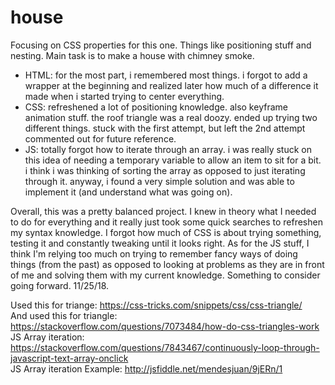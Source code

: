 # house
Focusing on CSS properties for this one. Things like positioning stuff and nesting. Main task is to make a house with chimney smoke. 

- HTML: for the most part, i remembered most things. i forgot to add a wrapper at the beginning and realized later how much of a difference it made when i started trying to center everything.
- CSS: refreshened a lot of positioning knowledge. also keyframe animation stuff. the roof triangle was a real doozy. ended up trying two different things. stuck with the first attempt, but left the 2nd attempt commented out for future reference. 
- JS: totally forgot how to iterate through an array. i was really stuck on this idea of needing a temporary variable to allow an item to sit for a bit. i think i was thinking of sorting the array as opposed to just iterating through it. anyway, i found a very simple solution and was able to implement it (and understand what was going on).

Overall, this was a pretty balanced project. I knew in theory what I needed to do for everything and it really just took some quick searches to refreshen my syntax knowledge. I forgot how much of CSS is about trying something, testing it and constantly tweaking until it looks right. As for the JS stuff, I think I'm relying too much on trying to remember fancy ways of doing things (from the past) as opposed to looking at problems as they are in front of me and solving them with my current knowledge. Something to consider going forward. 11/25/18.

Used this for triange: https://css-tricks.com/snippets/css/css-triangle/  
And used this for triangle: https://stackoverflow.com/questions/7073484/how-do-css-triangles-work  
JS Array iteration: https://stackoverflow.com/questions/7843467/continuously-loop-through-javascript-text-array-onclick  
JS Array iteration Example: http://jsfiddle.net/mendesjuan/9jERn/1
